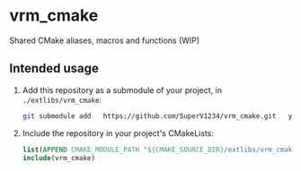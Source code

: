 # vrm_cmake
Shared CMake aliases, macros and functions (WIP)

## Intended usage

1. Add this repository as a submodule of your project, in `./extlibs/vrm_cmake`:

    ```bash
    git submodule add   https://github.com/SuperV1234/vrm_cmake.git   your_project/extlibs/vrm_cmake
    ```

2. Include the repository in your project's CMakeLists:
    
    ```cmake
    list(APPEND CMAKE_MODULE_PATH "${CMAKE_SOURCE_DIR}/extlibs/vrm_cmake/cmake/")
    include(vrm_cmake)
    ```
